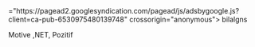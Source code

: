 <script async <script async src="https://pagead2.googlesyndication.com/pagead/js/adsbygoogle.js?client=ca-pub-6530975480139748" crossorigin="anonymous"></script>="https://pagead2.googlesyndication.com/pagead/js/adsbygoogle.js?client=ca-pub-6530975480139748" crossorigin="anonymous"></script> bilalgns
Motive ,NET, Pozitif 

